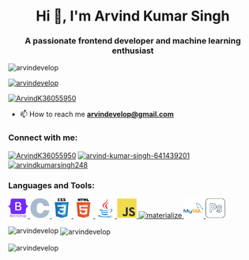 <!--### Hi there 👋-->

<!--
**arvindevelop/arvindevelop** is a ✨ _special_ ✨ repository because its `README.md` (this file) appears on your GitHub profile.

Here are some ideas to get you started:

- 🔭 I’m currently working on ...
- 🌱 I’m currently learning ...
- 👯 I’m looking to collaborate on ...
- 🤔 I’m looking for help with ...
- 💬 Ask me about ...
- 📫 How to reach me: ...
- 😄 Pronouns: ...
- ⚡ Fun fact: ...
-->
<h1 align="center">Hi 👋, I'm Arvind Kumar Singh</h1>
<h3 align="center">A passionate frontend developer and machine learning enthusiast</h3>

<p align="left"> <img src="https://komarev.com/ghpvc/?username=arvindevelop&label=Profile%20views&color=0e75b6&style=flat" alt="arvindevelop" /> </p>

<p align="left"> <a href="https://github.com/ryo-ma/github-profile-trophy"><img src="https://github-profile-trophy.vercel.app/?username=arvindevelop" alt="arvindevelop" /></a> </p>

<p align="left"> <a href="https://twitter.com/ArvindK36055950" target="blank"><img src="https://img.shields.io/twitter/follow/ArvindK36055950?logo=twitter&style=for-the-badge" alt="ArvindK36055950" /></a> </p>

- 📫 How to reach me **arvindevelop@gmail.com**

<h3 align="left">Connect with me:</h3>
<p align="left">
<a href="https://twitter.com/ArvindK36055950" target="blank"><img align="center" src="https://cdn.jsdelivr.net/npm/simple-icons@3.0.1/icons/twitter.svg" alt="ArvindK36055950" height="30" width="40" /></a>
<a href="https://linkedin.com/in/arvind-kumar-singh-641439201" target="blank"><img align="center" src="https://cdn.jsdelivr.net/npm/simple-icons@3.0.1/icons/linkedin.svg" alt="arvind-kumar-singh-641439201" height="30" width="40" /></a>
<a href="https://instagram.com/arvindkumarsingh248" target="blank"><img align="center" src="https://cdn.jsdelivr.net/npm/simple-icons@3.0.1/icons/instagram.svg" alt="arvindkumarsingh248" height="30" width="40" /></a>
</p>

<h3 align="left">Languages and Tools:</h3>
<p align="left"> <a href="https://getbootstrap.com" target="_blank"> <img src="https://raw.githubusercontent.com/devicons/devicon/master/icons/bootstrap/bootstrap-plain-wordmark.svg" alt="bootstrap" width="40" height="40"/> </a> <a href="https://www.cprogramming.com/" target="_blank"> <img src="https://raw.githubusercontent.com/devicons/devicon/master/icons/c/c-original.svg" alt="c" width="40" height="40"/> </a> <a href="https://www.w3schools.com/css/" target="_blank"> <img src="https://raw.githubusercontent.com/devicons/devicon/master/icons/css3/css3-original-wordmark.svg" alt="css3" width="40" height="40"/> </a> <a href="https://www.w3.org/html/" target="_blank"> <img src="https://raw.githubusercontent.com/devicons/devicon/master/icons/html5/html5-original-wordmark.svg" alt="html5" width="40" height="40"/> </a> <a href="https://www.java.com" target="_blank"> <img src="https://raw.githubusercontent.com/devicons/devicon/master/icons/java/java-original.svg" alt="java" width="40" height="40"/> </a> <a href="https://developer.mozilla.org/en-US/docs/Web/JavaScript" target="_blank"> <img src="https://raw.githubusercontent.com/devicons/devicon/master/icons/javascript/javascript-original.svg" alt="javascript" width="40" height="40"/> </a> <a href="https://materializecss.com/" target="_blank"> <img src="https://raw.githubusercontent.com/prplx/svg-logos/5585531d45d294869c4eaab4d7cf2e9c167710a9/svg/materialize.svg" alt="materialize" width="40" height="40"/> </a> <a href="https://www.mysql.com/" target="_blank"> <img src="https://raw.githubusercontent.com/devicons/devicon/master/icons/mysql/mysql-original-wordmark.svg" alt="mysql" width="40" height="40"/> </a> <a href="https://www.photoshop.com/en" target="_blank"> <img src="https://raw.githubusercontent.com/devicons/devicon/master/icons/photoshop/photoshop-line.svg" alt="photoshop" width="40" height="40"/> </a> </p>

<p><img align="left" src="https://github-readme-stats.vercel.app/api/top-langs?username=arvindevelop&show_icons=true&locale=en&layout=compact" alt="arvindevelop" /></p>

<p>&nbsp;<img align="center" src="https://github-readme-stats.vercel.app/api?username=arvindevelop&show_icons=true&locale=en" alt="arvindevelop" /></p>

<p><img align="center" src="https://github-readme-streak-stats.herokuapp.com/?user=arvindevelop&" alt="arvindevelop" /></p>
